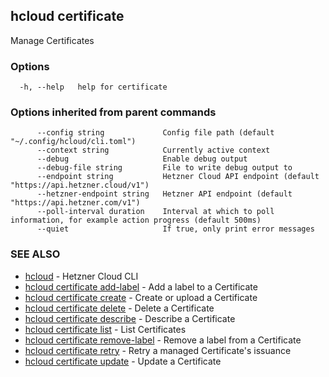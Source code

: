 ## hcloud certificate

Manage Certificates

### Options

```
  -h, --help   help for certificate
```

### Options inherited from parent commands

```
      --config string             Config file path (default "~/.config/hcloud/cli.toml")
      --context string            Currently active context
      --debug                     Enable debug output
      --debug-file string         File to write debug output to
      --endpoint string           Hetzner Cloud API endpoint (default "https://api.hetzner.cloud/v1")
      --hetzner-endpoint string   Hetzner API endpoint (default "https://api.hetzner.com/v1")
      --poll-interval duration    Interval at which to poll information, for example action progress (default 500ms)
      --quiet                     If true, only print error messages
```

### SEE ALSO

* [hcloud](hcloud.md)	 - Hetzner Cloud CLI
* [hcloud certificate add-label](hcloud_certificate_add-label.md)	 - Add a label to a Certificate
* [hcloud certificate create](hcloud_certificate_create.md)	 - Create or upload a Certificate
* [hcloud certificate delete](hcloud_certificate_delete.md)	 - Delete a Certificate
* [hcloud certificate describe](hcloud_certificate_describe.md)	 - Describe a Certificate
* [hcloud certificate list](hcloud_certificate_list.md)	 - List Certificates
* [hcloud certificate remove-label](hcloud_certificate_remove-label.md)	 - Remove a label from a Certificate
* [hcloud certificate retry](hcloud_certificate_retry.md)	 - Retry a managed Certificate's issuance
* [hcloud certificate update](hcloud_certificate_update.md)	 - Update a Certificate
